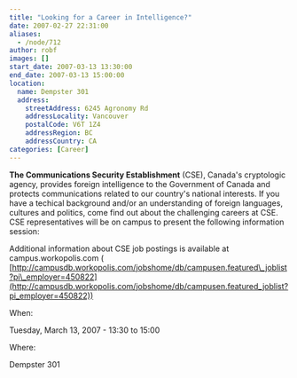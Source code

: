 ```yaml
---
title: "Looking for a Career in Intelligence?"
date: 2007-02-27 22:31:00
aliases:
  - /node/712
author: robf
images: []
start_date: 2007-03-13 13:30:00
end_date: 2007-03-13 15:00:00
location:
  name: Dempster 301
  address:
    streetAddress: 6245 Agronomy Rd
    addressLocality: Vancouver
    postalCode: V6T 1Z4
    addressRegion: BC
    addressCountry: CA
categories: [Career]
---
```


**The Communications Security Establishment** (CSE), Canada's cryptologic agency,
provides foreign intelligence to the Government of Canada and protects communications
related to our country's national interests. If you have a techical background and/or
an understanding of foreign languages, cultures and politics, come find out about the
challenging careers at CSE. CSE representatives will be on campus to present the
following information session:

Additional information about CSE job postings is available at campus.workopolis.com ( [http://campusdb.workopolis.com/jobshome/db/campusen.featured\_joblist?pi\_employer=450822](http://campusdb.workopolis.com/jobshome/db/campusen.featured_joblist?pi_employer=450822))

When: 

Tuesday, March 13, 2007 - 13:30 to 15:00

Where: 

Dempster 301
